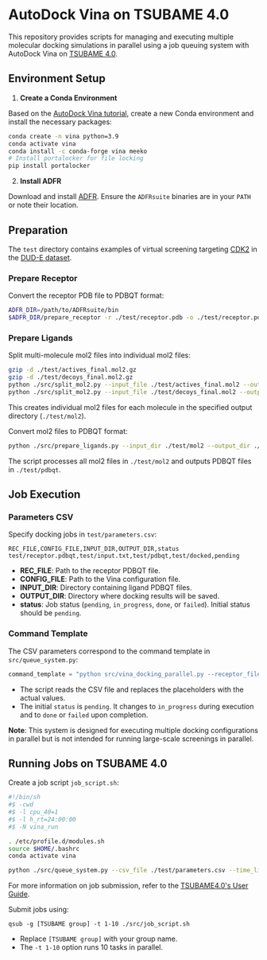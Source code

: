 # AutoDock Vina on TSUBAME 4.0

This repository provides scripts for managing and executing multiple molecular docking simulations in parallel using a job queuing system with AutoDock Vina on [TSUBAME 4.0](https://www.t4.gsic.titech.ac.jp).

## Environment Setup

1. **Create a Conda Environment**

Based on the [AutoDock Vina tutorial](https://autodock-vina.readthedocs.io/en/latest/docking_basic.html), create a new Conda environment and install the necessary packages:

```bash
conda create -n vina python=3.9
conda activate vina
conda install -c conda-forge vina meeko
# Install portalocker for file locking
pip install portalocker
```

2. **Install ADFR**

Download and install [ADFR](https://ccsb.scripps.edu/adfr/downloads/). Ensure the `ADFRsuite` binaries are in your `PATH` or note their location.

## Preparation

The `test` directory contains examples of virtual screening targeting [CDK2](https://dude.docking.org/targets/cdk2) in the [DUD-E dataset](https://dude.docking.org/).

### Prepare Receptor

Convert the receptor PDB file to PDBQT format:

```bash
ADFR_DIR=/path/to/ADFRsuite/bin
$ADFR_DIR/prepare_receptor -r ./test/receptor.pdb -o ./test/receptor.pdbqt
```

### Prepare Ligands

Split multi-molecule mol2 files into individual mol2 files:

```bash
gzip -d ./test/actives_final.mol2.gz
gzip -d ./test/decoys_final.mol2.gz
python ./src/split_mol2.py --input_file ./test/actives_final.mol2 --output_dir ./test/mol2 --prefix actives_final_
python ./src/split_mol2.py --input_file ./test/decoys_final.mol2 --output_dir ./test/mol2 --prefix decoys_final_
```

This creates individual mol2 files for each molecule in the specified output directory (`./test/mol2`).

Convert mol2 files to PDBQT format:

```bash
python ./src/prepare_ligands.py --input_dir ./test/mol2 --output_dir ./test/pdbqt
```

The script processes all mol2 files in `./test/mol2` and outputs PDBQT files in `./test/pdbqt`.

## Job Execution

### Parameters CSV

Specify docking jobs in `test/parameters.csv`:

```csv
REC_FILE,CONFIG_FILE,INPUT_DIR,OUTPUT_DIR,status
test/receptor.pdbqt,test/input.txt,test/pdbqt,test/docked,pending
```

- **REC_FILE**: Path to the receptor PDBQT file.
- **CONFIG_FILE**: Path to the Vina configuration file.
- **INPUT_DIR**: Directory containing ligand PDBQT files.
- **OUTPUT_DIR**: Directory where docking results will be saved.
- **status**: Job status (`pending`, `in_progress`, `done`, or `failed`). Initial status should be `pending`.


### Command Template

The CSV parameters correspond to the command template in `src/queue_system.py`:

```python
command_template = "python src/vina_docking_parallel.py --receptor_file {REC_FILE} --config {CONFIG_FILE} --input_dir {INPUT_DIR} --output_dir {OUTPUT_DIR}"
```

- The script reads the CSV file and replaces the placeholders with the actual values.
- The initial `status` is `pending`. It changes to `in_progress` during execution and to `done` or `failed` upon completion.

**Note**: This system is designed for executing multiple docking configurations in parallel but is not intended for running large-scale screenings in parallel.

## Running Jobs on TSUBAME 4.0

Create a job script `job_script.sh`:

```bash
#!/bin/sh
#$ -cwd
#$ -l cpu_40=1
#$ -l h_rt=24:00:00
#$ -N vina_run

. /etc/profile.d/modules.sh
source $HOME/.bashrc
conda activate vina

python ./src/queue_system.py --csv_file ./test/parameters.csv --time_limit 86000
```

For more information on job submission, refer to the [TSUBAME4.0's User Guide](https://www.t4.gsic.titech.ac.jp/docs/handbook.ja/).

Submit jobs using:

`qsub -g [TSUBAME group] -t 1-10 ./src/job_script.sh`

- Replace `[TSUBAME group]` with your group name.
- The `-t 1-10` option runs 10 tasks in parallel.
